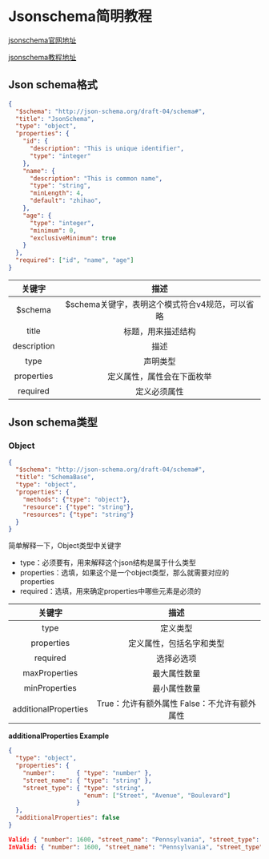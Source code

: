 # Jsonschema简明教程

[jsonschema官网地址](http://json-schema.org)

[jsonschema教程地址](https://spacetelescope.github.io/understanding-json-schema/index.html)

## Json schema格式

```json
{
  "$schema": "http://json-schema.org/draft-04/schema#",
  "title": "JsonSchema",
  "type": "object",
  "properties": {
    "id": {
      "description": "This is unique identifier",
      "type": "integer"
    },
    "name": {
      "description": "This is common name",
      "type": "string",
      "minLength": 4,
      "default": "zhihao",
    },
    "age": {
      "type": "integer",
      "minimum": 0,
      "exclusiveMinimum": true
    }
  },
  "required": ["id", "name", "age"]
}
```

|     关键字     |              描述              |
| :---------: | :--------------------------: |
|   $schema   | $schema关键字，表明这个模式符合v4规范，可以省略 |
|    title    |          标题，用来描述结构           |
| description |              描述              |
|    type     |             声明类型             |
| properties  |        定义属性，属性会在下面枚举         |
|  required   |            定义必须属性            |

## Json schema类型

### Object

```json
{
  "$schema": "http://json-schema.org/draft-04/schema#",
  "title": "SchemaBase",
  "type": "object",
  "properties": {
    "methods": {"type": "object"},
    "resource": {"type": "string"},
    "resources": {"type": "string"}
  }
}
```

简单解释一下，Object类型中关键字

- type：必须要有，用来解释这个json结构是属于什么类型
- properties：选填，如果这个是一个object类型，那么就需要对应的properties
- required：选填，用来确定properties中哪些元素是必须的

|         关键字          |             描述              |
| :------------------: | :-------------------------: |
|         type         |            定义类型             |
|      properties      |        定义属性，包括名字和类型         |
|       required       |            选择必选项            |
|    maxProperties     |           最大属性数量            |
|    minProperties     |           最小属性数量            |
| additionalProperties | True：允许有额外属性 False：不允许有额外属性 |

**additionalProperties Example**

```json
{
  "type": "object",
  "properties": {
    "number":      { "type": "number" },
    "street_name": { "type": "string" },
    "street_type": { "type": "string",
                     "enum": ["Street", "Avenue", "Boulevard"]
                   }
  },
  "additionalProperties": false
}

Valid: { "number": 1600, "street_name": "Pennsylvania", "street_type": "Avenue" }
InValid: { "number": 1600, "street_name": "Pennsylvania", "street_type": "Avenue", "direction": "NW" }
```


